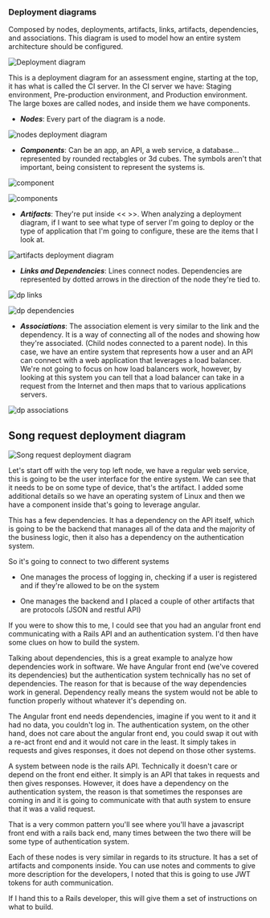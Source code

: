 ### Deployment diagrams

Composed by nodes, deployments, artifacts, links, artifacts, dependencies, and associations. This diagram is used to model how an entire system architecture should be configured.

 ![Deployment diagram](https://s3-us-west-2.amazonaws.com/devcamp-pictures/UML+images/Screen+Shot+2017-10-12+at+2.41.43+PM.png)

 This is a deployment diagram for an assessment engine, starting at the top, it has what is called the CI server. In the CI server we have: Staging environment, Pre-production environment, and Production environment. The large boxes are called nodes, and inside them we have components.

* ***Nodes***: Every part of the diagram is a node. 

![nodes deployment diagram](https://s3-us-west-2.amazonaws.com/devcamp-pictures/UML+images/Screen+Shot+2017-10-16+at+2.57.46+PM.png)

* ***Components***: Can be an app, an API, a web service, a database... represented by rounded rectabgles or 3d cubes. The symbols aren't that important, being consistent to represent the systems is.

![component](https://s3-us-west-2.amazonaws.com/devcamp-pictures/UML+images/Screen+Shot+2017-10-16+at+3.07.22+PM.png)

![components](https://s3-us-west-2.amazonaws.com/devcamp-pictures/UML+images/Screen+Shot+2017-10-16+at+3.10.43+PM.png)

* ***Artifacts***: They're put inside << >>. When analyzing a deployment diagram, if I want to see what type of server I'm going to deploy or the type of application that I'm going to configure, these are the items that I look at.

![artifacts deployment diagram](https://s3-us-west-2.amazonaws.com/devcamp-pictures/UML+images/Screen+Shot+2017-10-16+at+3.38.29+PM.png)

* ***Links and Dependencies***: Lines connect nodes. Dependencies are represented by dotted arrows in the direction of the node they're tied to.

![dp links](https://s3-us-west-2.amazonaws.com/devcamp-pictures/UML+images/Screen+Shot+2017-10-16+at+3.45.33+PM.png)

![dp dependencies](https://s3-us-west-2.amazonaws.com/devcamp-pictures/UML+images/Screen+Shot+2017-10-16+at+4.09.59+PM.png)

* ***Associations***: The association element is very similar to the link and the dependency. It is a way of connecting all of the nodes and showing how they're associated. (Child nodes connected to a parent node). In this case, we have an entire system that represents how a user and an API can connect with a web application that leverages a load balancer. We're not going to focus on how load balancers work, however, by looking at this system you can tell that a load balancer can take in a request from the Internet and then maps that to various applications servers.

![dp associations](https://s3-us-west-2.amazonaws.com/devcamp-pictures/UML+images/Screen+Shot+2017-10-16+at+3.58.01+PM.png)

## Song request deployment diagram

![Song request deployment diagram](https://s3-us-west-2.amazonaws.com/devcamp-pictures/UML+images/Screen+Shot+2017-10-16+at+4.18.05+PM.png)

Let's start off with the very top left node, we have a regular web service, this is going to be the user interface for the entire system. We can see that it needs to be on some type of device, that's the artifact. I added some additional details so we have an operating system of Linux and then we have a component inside that's going to leverage angular.

This has a few dependencies. It has a dependency on the API itself, which is going to be the backend that manages all of the data and the majority of the business logic, then it also has a dependency on the authentication system.

So it's going to connect to two different systems

* One manages the process of logging in, checking if a user is registered and if they're allowed to be on the system

* One manages the backend and I placed a couple of other artifacts that are protocols (JSON and restful API)

If you were to show this to me, I could see that you had an angular front end communicating with a Rails API and an authentication system. I'd then have some clues on how to build the system.

Talking about dependencies, this is a great example to analyze how dependencies work in software. We have Angular front end (we've covered its dependencies) but the authentication system technically has no set of dependencies. The reason for that is because of the way dependencies work in general. Dependency really means the system would not be able to function properly without whatever it's depending on.

The Angular front end needs dependencies, imagine if you went to it and it had no data, you couldn't log in. The authentication system, on the other hand, does not care about the angular front end, you could swap it out with a re-act front end and it would not care in the least. It simply takes in requests and gives responses, it does not depend on those other systems.

A system between node is the rails API. Technically it doesn't care or depend on the front end either. It simply is an API that takes in requests and then gives responses. However, it does have a dependency on the authentication system, the reason is that sometimes the responses are coming in and it is going to communicate with that auth system to ensure that it was a valid request.

That is a very common pattern you'll see where you'll have a javascript front end with a rails back end, many times between the two there will be some type of authentication system.

Each of these nodes is very similar in regards to its structure. It has a set of artifacts and components inside. You can use notes and comments to give more description for the developers, I noted that this is going to use JWT tokens for auth communication.

If I hand this to a Rails developer, this will give them a set of instructions on what to build.
